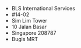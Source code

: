 - BLS International Services
- #14-02 
- Sim Lim Tower 
- 10 Jalan Basar 
- Singapore 208787 
- Bugis MRT
